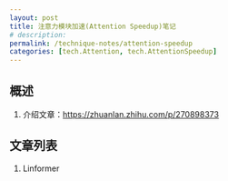 ```yaml
---
layout: post
title: 注意力模块加速(Attention Speedup)笔记
# description: 
permalink: /technique-notes/attention-speedup
categories: [tech.Attention, tech.AttentionSpeedup]
---
```


## 概述

1. 介绍文章：<https://zhuanlan.zhihu.com/p/270898373>

## 文章列表

1. Linformer

